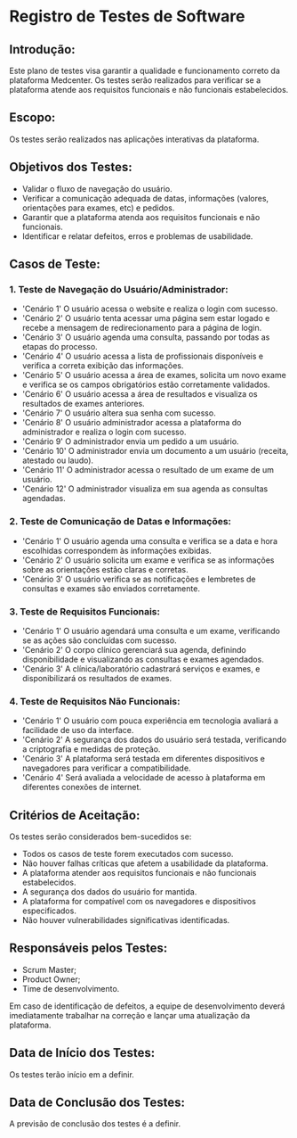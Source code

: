 # Registro de Testes de Software

## Introdução:
Este plano de testes visa garantir a qualidade e funcionamento correto da plataforma Medcenter. Os testes serão realizados para verificar se a plataforma atende aos requisitos funcionais e não funcionais estabelecidos.

## Escopo:
Os testes serão realizados nas aplicações interativas da plataforma.

## Objetivos dos Testes:

- Validar o fluxo de navegação do usuário.
- Verificar a comunicação adequada de datas, informações (valores, orientações para exames, etc) e pedidos.
- Garantir que a plataforma atenda aos requisitos funcionais e não funcionais.
- Identificar e relatar defeitos, erros e problemas de usabilidade.

## Casos de Teste:

### 1. Teste de Navegação do Usuário/Administrador:

- 'Cenário 1' O usuário acessa o website e realiza o login com sucesso.
- 'Cenário 2' O usuário tenta acessar uma página sem estar logado e recebe a mensagem de redirecionamento para a página de login.
- 'Cenário 3' O usuário agenda uma consulta, passando por todas as etapas do processo.
- 'Cenário 4' O usuário acessa a lista de profissionais disponíveis e verifica a correta exibição das informações.
- 'Cenário 5' O usuário acessa a área de exames, solicita um novo exame e verifica se os campos obrigatórios estão corretamente validados.
- 'Cenário 6' O usuário acessa a área de resultados e visualiza os resultados de exames anteriores.
- 'Cenário 7' O usuário altera sua senha com sucesso.
- 'Cenário 8' O usuário administrador acessa a plataforma do administrador e realiza o login com sucesso.
- 'Cenário 9' O administrador envia um pedido a um usuário.
- 'Cenário 10' O administrador envia um documento a um usuário (receita, atestado ou laudo).
- 'Cenário 11' O administrador acessa o resultado de um exame de um usuário.
- 'Cenário 12' O administrador visualiza em sua agenda as consultas agendadas.


### 2. Teste de Comunicação de Datas e Informações:

- 'Cenário 1' O usuário agenda uma consulta e verifica se a data e hora escolhidas correspondem às informações exibidas.
- 'Cenário 2' O usuário solicita um exame e verifica se as informações sobre as orientações estão claras e corretas.
- 'Cenário 3' O usuário verifica se as notificações e lembretes de consultas e exames são enviados corretamente.



### 3. Teste de Requisitos Funcionais:

- 'Cenário 1' O usuário agendará uma consulta e um exame, verificando se as ações são concluídas com sucesso.
- 'Cenário 2' O corpo clínico gerenciará sua agenda, definindo disponibilidade e visualizando as consultas e exames agendados.
- 'Cenário 3' A clínica/laboratório cadastrará serviços e exames, e disponibilizará os resultados de exames.

### 4. Teste de Requisitos Não Funcionais:

- 'Cenário 1' O usuário com pouca experiência em tecnologia avaliará a facilidade de uso da interface.
- 'Cenário 2' A segurança dos dados do usuário será testada, verificando a criptografia e medidas de proteção.
- 'Cenário 3' A plataforma será testada em diferentes dispositivos e navegadores para verificar a compatibilidade.
- 'Cenário 4' Será avaliada a velocidade de acesso à plataforma em diferentes conexões de internet.




## Critérios de Aceitação:

Os testes serão considerados bem-sucedidos se:

- Todos os casos de teste forem executados com sucesso.
- Não houver falhas críticas que afetem a usabilidade da plataforma.
- A plataforma atender aos requisitos funcionais e não funcionais estabelecidos.
- A segurança dos dados do usuário for mantida.
- A plataforma for compatível com os navegadores e dispositivos especificados.
- Não houver vulnerabilidades significativas identificadas.

## Responsáveis pelos Testes:

- Scrum Master;
- Product Owner;
- Time de desenvolvimento.

Em caso de identificação de defeitos, a equipe de desenvolvimento deverá imediatamente trabalhar na correção e lançar uma atualização da plataforma.

## Data de Início dos Testes:

Os testes terão início em a definir.

## Data de Conclusão dos Testes:

A previsão de conclusão dos testes é a definir.



